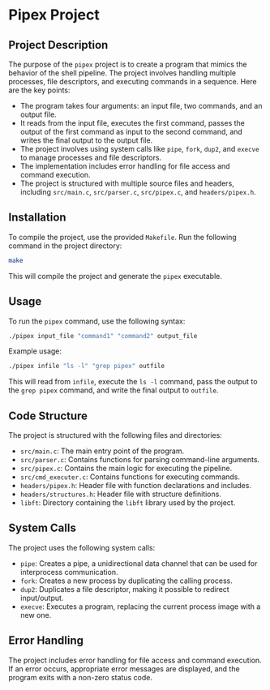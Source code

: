 # Pipex Project

## Project Description

The purpose of the `pipex` project is to create a program that mimics the behavior of the shell pipeline. The project involves handling multiple processes, file descriptors, and executing commands in a sequence. Here are the key points:

* The program takes four arguments: an input file, two commands, and an output file.
* It reads from the input file, executes the first command, passes the output of the first command as input to the second command, and writes the final output to the output file.
* The project involves using system calls like `pipe`, `fork`, `dup2`, and `execve` to manage processes and file descriptors.
* The implementation includes error handling for file access and command execution.
* The project is structured with multiple source files and headers, including `src/main.c`, `src/parser.c`, `src/pipex.c`, and `headers/pipex.h`.

## Installation

To compile the project, use the provided `Makefile`. Run the following command in the project directory:

```sh
make
```

This will compile the project and generate the `pipex` executable.

## Usage

To run the `pipex` command, use the following syntax:

```sh
./pipex input_file "command1" "command2" output_file
```

Example usage:

```sh
./pipex infile "ls -l" "grep pipex" outfile
```

This will read from `infile`, execute the `ls -l` command, pass the output to the `grep pipex` command, and write the final output to `outfile`.

## Code Structure

The project is structured with the following files and directories:

* `src/main.c`: The main entry point of the program.
* `src/parser.c`: Contains functions for parsing command-line arguments.
* `src/pipex.c`: Contains the main logic for executing the pipeline.
* `src/cmd_executer.c`: Contains functions for executing commands.
* `headers/pipex.h`: Header file with function declarations and includes.
* `headers/structures.h`: Header file with structure definitions.
* `libft`: Directory containing the `libft` library used by the project.

## System Calls

The project uses the following system calls:

* `pipe`: Creates a pipe, a unidirectional data channel that can be used for interprocess communication.
* `fork`: Creates a new process by duplicating the calling process.
* `dup2`: Duplicates a file descriptor, making it possible to redirect input/output.
* `execve`: Executes a program, replacing the current process image with a new one.

## Error Handling

The project includes error handling for file access and command execution. If an error occurs, appropriate error messages are displayed, and the program exits with a non-zero status code.
